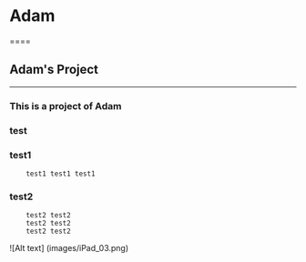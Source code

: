 # Adam
====

## Adam's Project

-----------------

### This is a project of Adam

### test


### test1
		test1 test1 test1

### test2
		test2 test2
		test2 test2
		test2 test2

![Alt text] (images/iPad_03.png)
